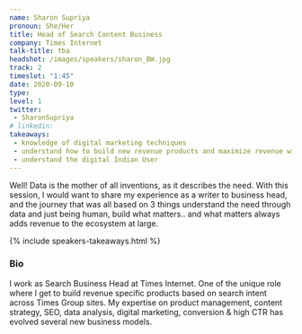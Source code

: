 ```yaml
---
name: Sharon Supriya
pronoun: She/Her
title: Head of Search Content Business 
company: Times Internet
talk-title: tba
headshot: /images/speakers/sharon_BW.jpg
track: 2
timeslot: "1:45"
date: 2020-09-10
type: 
level: 1
twitter:
 - SharonSupriya
# linkedin: 
takeaways:
 - knowledge of digital marketing techniques
 - understand how to build new revenue products and maximize revenue with existing products
 - understand the digital Indian User
---
```


<p>Well! Data is the mother of all inventions, as it describes the need. With this session, I would want to share my experience as a writer to business head, and the journey that was all based on 3 things understand the need through data and just being human, build what matters.. and what matters always adds revenue to the ecosystem at large.   </p>

{% include speakers-takeaways.html %}

<h3>Bio</h3>
<p>I work as Search Business Head at Times Internet. One of the unique role where I get to build revenue specific products based on search intent across Times Group sites. My expertise on product management, content strategy, SEO, data analysis, digital marketing, conversion & high CTR has evolved several new business models. </p>